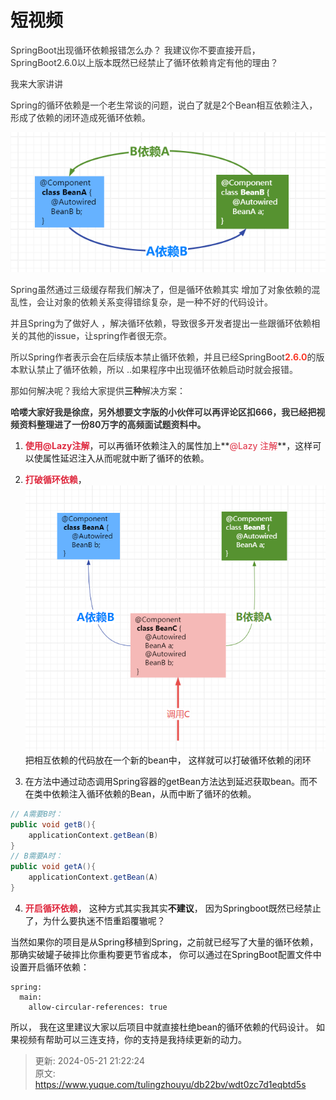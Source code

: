 # 短视频

<font style="color:rgb(53, 53, 53);">SpringBoot出现循环依赖报错怎么办？  我建议你不要直接开启，  SpringBoot2.6.0以上版本既然已经禁止了循环依赖肯定有他的理由？</font>

<font style="color:rgb(53, 53, 53);"></font>

<font style="color:rgb(53, 53, 53);">我来大家讲讲</font>

<font style="color:rgb(53, 53, 53);"></font>

<font style="color:rgb(53, 53, 53);">Spring的循环依赖是一个老生常谈的问题，说白了就是2个Bean相互依赖注入，形成了依赖的闭环造成死循环依赖。</font>

![1715309163780-11df4071-5eec-4b54-bfc9-8e06e3a0a06e.png](./img/38v43FZu5KrW97PK/1715309163780-11df4071-5eec-4b54-bfc9-8e06e3a0a06e-640652.png)

<font style="color:rgb(53, 53, 53);">Spring虽然通过三级缓存帮我们解决了，但是循环依赖其实 增加了对象依赖的混乱性，会让对象的依赖关系变得错综复杂，是一种不好的代码设计。</font>

<font style="color:rgb(53, 53, 53);">并且Spring为了做好人 ，解决循环依赖，导致很多开发者提出一些跟循环依赖相关的其他的issue，让spring作者很无奈。</font>

<font style="color:rgb(53, 53, 53);"></font>

<font style="color:rgb(53, 53, 53);">所以Spring作者表示会在后续版本禁止循环依赖，并且已经SpringBoot</font>**<font style="color:rgb(248, 57, 41);">2.6.0</font>**<font style="color:rgb(53, 53, 53);">的版本默认禁止了循环依赖，所以 ..如果程序中出现循环依赖启动时就会报错。</font>

<font style="color:rgb(53, 53, 53);">那如何解决呢？我给大家提供</font>**<font style="color:rgb(53, 53, 53);">三种</font>**<font style="color:rgb(53, 53, 53);">解决方案：</font>

**<font style="color:rgb(53, 53, 53);">哈喽大家好我是徐庶，另外想要文字版的小伙伴可以再评论区扣666，我已经把视频资料整理进了一份80万字的高频面试题资料中。</font>**

1. **<font style="color:#DF2A3F;">使用@Lazy注解</font>**，可以再循环依赖注入的属性加上**<font style="color:#DF2A3F;">@Lazy 注解</font>**，这样可以使属性延迟注入从而呢就中断了循环的依赖。
2. **<font style="color:#DF2A3F;">打破循环依赖</font>**，![1715309238509-c0f92c1a-fe10-47ad-a5c5-cf64ad608150.png](./img/38v43FZu5KrW97PK/1715309238509-c0f92c1a-fe10-47ad-a5c5-cf64ad608150-748408.png)把相互依赖的代码放在一个新的bean中， 这样就可以打破循环依赖的闭环



3. 在方法中通过动态调用Spring容器的getBean方法达到延迟获取bean。而不在类中依赖注入循环依赖的Bean，从而中断了循环的依赖。

```java
// A需要B时：
public void getB(){
    applicationContext.getBean(B)
}
// B需要A时：
public void getA(){
    applicationContext.getBean(A)
}
```

4. **<font style="color:#DF2A3F;">开启循环依赖</font>**， 这种方式其实我其实**不建议**， 因为Springboot既然已经禁止了，为什么要执迷不悟重蹈覆辙呢？

当然如果你的项目是从Spring移植到Spring，之前就已经写了大量的循环依赖，那确实破罐子破摔比你重构要更节省成本， 你可以通过在SpringBoot配置文件中设置开启循环依赖：

```plain
spring:
  main:
    allow-circular-references: true
```





所以， 我在这里建议大家以后项目中就直接杜绝bean的循环依赖的代码设计。  如果视频有帮助可以三连支持，你的支持是我持续更新的动力。



> 更新: 2024-05-21 21:22:24  
> 原文: <https://www.yuque.com/tulingzhouyu/db22bv/wdt0zc7d1eqbtd5s>